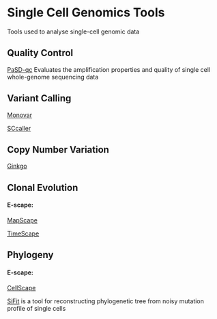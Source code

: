 # Single Cell Genomics Tools
Tools used to analyse single-cell genomic data

## Quality Control
[PaSD-qc](https://github.com/parklab/PaSDqc)
Evaluates the amplification properties and quality of single cell whole-genome sequencing data

## Variant Calling
[Monovar](https://bitbucket.org/hamimzafar/monovar)

[SCcaller](https://github.com/biosinodx/SCcaller/)


## Copy Number Variation
[Ginkgo](https://github.com/robertaboukhalil/ginkgo)


## Clonal Evolution
#### E-scape: 
  [MapScape](https://bioconductor.org/packages/devel/bioc/vignettes/mapscape/inst/doc/mapscape_vignette.html)
  
  [TimeScape](https://bioconductor.org/packages/devel/bioc/vignettes/timescape/inst/doc/timescape_vignette.html)

## Phylogeny
#### E-scape:
  [CellScape](https://bioconductor.org/packages/devel/bioc/vignettes/cellscape/inst/doc/cellscape_vignette.html)

  [SiFit](https://bitbucket.org/hamimzafar/sifit) is a tool for reconstructing phylogenetic tree from noisy mutation profile of single cells
